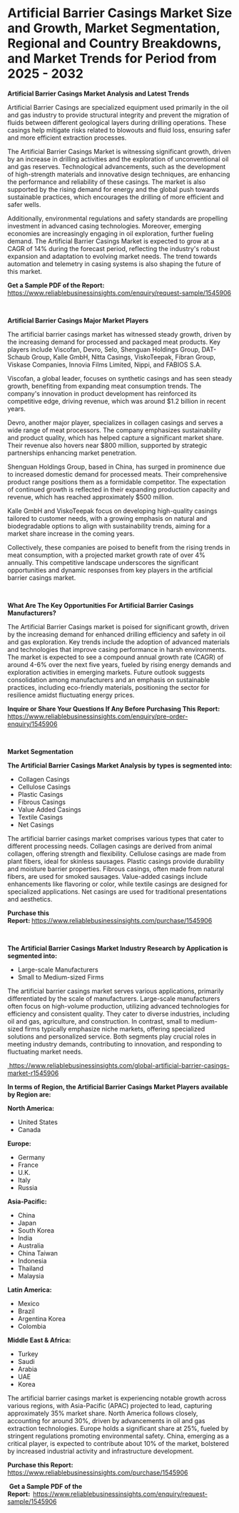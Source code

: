 <p><h1>Artificial Barrier Casings Market Size and Growth, Market Segmentation, Regional and Country Breakdowns, and Market Trends for Period from 2025 -  2032</h1></p><p><strong>Artificial Barrier Casings Market Analysis and Latest Trends</strong></p>
<p><p>Artificial Barrier Casings are specialized equipment used primarily in the oil and gas industry to provide structural integrity and prevent the migration of fluids between different geological layers during drilling operations. These casings help mitigate risks related to blowouts and fluid loss, ensuring safer and more efficient extraction processes.</p><p>The Artificial Barrier Casings Market is witnessing significant growth, driven by an increase in drilling activities and the exploration of unconventional oil and gas reserves. Technological advancements, such as the development of high-strength materials and innovative design techniques, are enhancing the performance and reliability of these casings. The market is also supported by the rising demand for energy and the global push towards sustainable practices, which encourages the drilling of more efficient and safer wells.</p><p>Additionally, environmental regulations and safety standards are propelling investment in advanced casing technologies. Moreover, emerging economies are increasingly engaging in oil exploration, further fueling demand. The Artificial Barrier Casings Market is expected to grow at a CAGR of 14% during the forecast period, reflecting the industry's robust expansion and adaptation to evolving market needs. The trend towards automation and telemetry in casing systems is also shaping the future of this market.</p></p>
<p><strong>Get a Sample PDF of the Report:&nbsp;</strong> <a href="https://www.reliablebusinessinsights.com/enquiry/request-sample/1545906?utm_campaign=3178&utm_medium=2&utm_source=Github&utm_content=ia&utm_term=19042025&utm_id=artificial-barrier-casings">https://www.reliablebusinessinsights.com/enquiry/request-sample/1545906</a></p>
<p>&nbsp;</p>
<p><strong>Artificial Barrier Casings Major Market Players</strong></p>
<p><p>The artificial barrier casings market has witnessed steady growth, driven by the increasing demand for processed and packaged meat products. Key players include Viscofan, Devro, Selo, Shenguan Holdings Group, DAT-Schaub Group, Kalle GmbH, Nitta Casings, ViskoTeepak, Fibran Group, Viskase Companies, Innovia Films Limited, Nippi, and FABIOS S.A.</p><p>Viscofan, a global leader, focuses on synthetic casings and has seen steady growth, benefiting from expanding meat consumption trends. The company's innovation in product development has reinforced its competitive edge, driving revenue, which was around $1.2 billion in recent years.</p><p>Devro, another major player, specializes in collagen casings and serves a wide range of meat processors. The company emphasizes sustainability and product quality, which has helped capture a significant market share. Their revenue also hovers near $800 million, supported by strategic partnerships enhancing market penetration.</p><p>Shenguan Holdings Group, based in China, has surged in prominence due to increased domestic demand for processed meats. Their comprehensive product range positions them as a formidable competitor. The expectation of continued growth is reflected in their expanding production capacity and revenue, which has reached approximately $500 million.</p><p>Kalle GmbH and ViskoTeepak focus on developing high-quality casings tailored to customer needs, with a growing emphasis on natural and biodegradable options to align with sustainability trends, aiming for a market share increase in the coming years. </p><p>Collectively, these companies are poised to benefit from the rising trends in meat consumption, with a projected market growth rate of over 4% annually. This competitive landscape underscores the significant opportunities and dynamic responses from key players in the artificial barrier casings market.</p></p>
<p>&nbsp;</p>
<p><strong>What Are The Key Opportunities For Artificial Barrier Casings Manufacturers?</strong></p>
<p><p>The Artificial Barrier Casings market is poised for significant growth, driven by the increasing demand for enhanced drilling efficiency and safety in oil and gas exploration. Key trends include the adoption of advanced materials and technologies that improve casing performance in harsh environments. The market is expected to see a compound annual growth rate (CAGR) of around 4-6% over the next five years, fueled by rising energy demands and exploration activities in emerging markets. Future outlook suggests consolidation among manufacturers and an emphasis on sustainable practices, including eco-friendly materials, positioning the sector for resilience amidst fluctuating energy prices.</p></p>
<p><strong>Inquire or Share Your Questions If Any Before Purchasing This Report:</strong> <a href="https://www.reliablebusinessinsights.com/enquiry/pre-order-enquiry/1545906?utm_campaign=3178&utm_medium=2&utm_source=Github&utm_content=ia&utm_term=19042025&utm_id=artificial-barrier-casings">https://www.reliablebusinessinsights.com/enquiry/pre-order-enquiry/1545906</a></p>
<p>&nbsp;</p>
<p><strong>Market Segmentation</strong></p>
<p><strong>The Artificial Barrier Casings Market Analysis by types is segmented into:</strong></p>
<p><ul><li>Collagen Casings</li><li>Cellulose Casings</li><li>Plastic Casings</li><li>Fibrous Casings</li><li>Value Added Casings</li><li>Textile Casings</li><li>Net Casings</li></ul></p>
<p><p>The artificial barrier casings market comprises various types that cater to different processing needs. Collagen casings are derived from animal collagen, offering strength and flexibility. Cellulose casings are made from plant fibers, ideal for skinless sausages. Plastic casings provide durability and moisture barrier properties. Fibrous casings, often made from natural fibers, are used for smoked sausages. Value-added casings include enhancements like flavoring or color, while textile casings are designed for specialized applications. Net casings are used for traditional presentations and aesthetics.</p></p>
<p><strong>Purchase this Report:&nbsp;</strong><a href="https://www.reliablebusinessinsights.com/purchase/1545906?utm_campaign=3178&utm_medium=2&utm_source=Github&utm_content=ia&utm_term=19042025&utm_id=artificial-barrier-casings">https://www.reliablebusinessinsights.com/purchase/1545906</a></p>
<p>&nbsp;</p>
<p><strong>The Artificial Barrier Casings Market Industry Research by Application is segmented into:</strong></p>
<p><ul><li>Large-scale Manufacturers</li><li>Small to Medium-sized Firms</li></ul></p>
<p><p>The artificial barrier casings market serves various applications, primarily differentiated by the scale of manufacturers. Large-scale manufacturers often focus on high-volume production, utilizing advanced technologies for efficiency and consistent quality. They cater to diverse industries, including oil and gas, agriculture, and construction. In contrast, small to medium-sized firms typically emphasize niche markets, offering specialized solutions and personalized service. Both segments play crucial roles in meeting industry demands, contributing to innovation, and responding to fluctuating market needs.</p></p>
<p><a href="https://www.reliablebusinessinsights.com/global-artificial-barrier-casings-market-r1545906?utm_campaign=3178&utm_medium=2&utm_source=Github&utm_content=ia&utm_term=19042025&utm_id=artificial-barrier-casings">&nbsp;https://www.reliablebusinessinsights.com/global-artificial-barrier-casings-market-r1545906</a></p>
<p><strong>In terms of Region, the Artificial Barrier Casings Market Players available by Region are:</strong></p>
<p>
    <p> <strong> North America: </strong>
        <ul>
            <li>United States</li>
            <li>Canada</li>
        </ul>
        </p> 
    <p> <strong> Europe: </strong>
        <ul>
            <li>Germany</li>
            <li>France</li>
            <li>U.K.</li>
            <li>Italy</li>
            <li>Russia</li>
        </ul>
        </p> 
    <p> <strong> Asia-Pacific: </strong>
        <ul>
            <li>China</li>
            <li>Japan</li>
            <li>South Korea</li>
            <li>India</li>
            <li>Australia</li>
            <li>China Taiwan</li>
            <li>Indonesia</li>
            <li>Thailand</li>
            <li>Malaysia</li>
        </ul>
        </p> 
    <p> <strong> Latin America: </strong>
        <ul>
            <li>Mexico</li>
            <li>Brazil</li>
            <li>Argentina Korea</li>
            <li>Colombia</li>
        </ul>
        </p> 
    <p> <strong> Middle East & Africa: </strong>
        <ul>
            <li>Turkey</li>
            <li>Saudi</li>
            <li>Arabia</li>
            <li>UAE</li>
            <li>Korea</li>
        </ul>
    </p>
    </p>
<p><p>The artificial barrier casings market is experiencing notable growth across various regions, with Asia-Pacific (APAC) projected to lead, capturing approximately 35% market share. North America follows closely, accounting for around 30%, driven by advancements in oil and gas extraction technologies. Europe holds a significant share at 25%, fueled by stringent regulations promoting environmental safety. China, emerging as a critical player, is expected to contribute about 10% of the market, bolstered by increased industrial activity and infrastructure development.</p></p>
<p><strong>Purchase this Report: </strong><a href="https://www.reliablebusinessinsights.com/purchase/1545906?utm_campaign=3178&utm_medium=2&utm_source=Github&utm_content=ia&utm_term=19042025&utm_id=artificial-barrier-casings">https://www.reliablebusinessinsights.com/purchase/1545906</a></p>
<p>&nbsp;<strong>Get a Sample PDF of the Report:&nbsp;&nbsp;</strong><a href="https://www.reliablebusinessinsights.com/enquiry/request-sample/1545906?utm_campaign=3178&utm_medium=2&utm_source=Github&utm_content=ia&utm_term=19042025&utm_id=artificial-barrier-casings">https://www.reliablebusinessinsights.com/enquiry/request-sample/1545906</a></p>
<p><strong></strong></p>
<p><p></p><p></p><p></p></p>